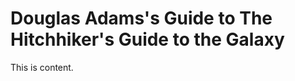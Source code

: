 # Douglas Adams&#39;s Guide to The Hitchhiker&#39;s Guide to the Galaxy


    
  This is content.

    






